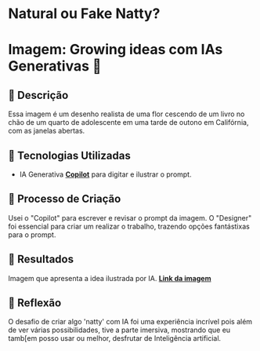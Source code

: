 # Natural ou Fake Natty? 
# Imagem: Growing ideas com IAs Generativas 🎥

## 📒 Descrição
Essa imagem é um desenho realista de uma flor cescendo de um livro no chão de um quarto de adolescente em uma tarde de outono em Califórnia, com as janelas abertas.

## 🤖 Tecnologias Utilizadas
- IA Generativa **[Copilot](https://copilot.microsoft.com/)** para digitar e ilustrar o prompt.

## 🧐 Processo de Criação
Usei o "Copilot" para escrever e revisar o prompt da imagem. O "Designer" foi essencial para criar um realizar o trabalho, trazendo opções fantástixas para o prompt.

## 🚀 Resultados
Imagem que apresenta a idea ilustrada por IA.
**[Link da imagem](https://www.bing.com/images/create/uma-flor-cescendo-de-um-livro-no-chc3a3o-de-um-quarto/1-669194bb188a49478b0f04da39d57fb5?id=V3tYPHarZnGk5PxIs1HTrw%3d%3d&view=detailv2&idpp=genimg&idpclose=1&thId=OIG3.XciE_y8ywcSNpUHWSAbR&frame=sydedg&FORM=SYDBIC)**



## 💭 Reflexão
O desafio de criar algo 'natty' com IA foi uma experiência incrível pois além de ver várias possibilidades, tive a parte imersiva, mostrando que eu tamb[em posso usar ou melhor, desfrutar de Inteligência artificial.
